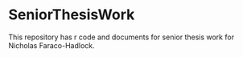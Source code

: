 # SeniorThesisWork
This repository has r code and documents for senior thesis work for Nicholas Faraco-Hadlock.
